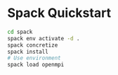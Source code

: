 # Spack Quickstart

```bash
cd spack
spack env activate -d .
spack concretize
spack install
# Use environment
spack load openmpi
```
